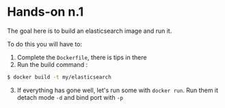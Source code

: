 # Hands-on n.1

The goal here is to build an elasticsearch image and run it.

To do this you will have to:

1. Complete the ``Dockerfile``, there is tips in there
2. Run the build command :

```bash
$ docker build -t my/elasticsearch
```
3. If everything has gone well, let's run some with ``docker run``.
   Run them it detach mode ``-d`` and bind port with ``-p``
